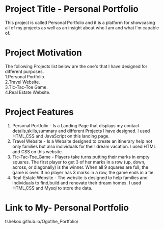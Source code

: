 # Project Title - Personal Portfolio
This project is called Personal Portfolio and it is a platform for showcasing all of my projects as well as an insight about who I am and what I'm capable of.
# Project Motivation
The following Projects list below are the one's that I have designed for different purposes.</br>
1.Personal Portfolio.</br>
2.Travel Website.</br>
3.Tic-Tac-Toe Game.</br>
4.Real Estate Website.</br>
# Project Features
1. Personal Portfolio - Is a Landing Page that displays my contact details,skills,summary and different Projects I have designed. I used HTML,CSS and JavaScript on this landing page.</br>
2. Travel Website - Is a Website designed to create an itinerary help not only families but also individuals for their dream vacation. I used HTML and CSS on this website.</br>
3. Tic-Tac-Toe_Game - Players take turns putting their marks in empty squares. The first player to get 3 of her marks in a row (up, down, across, or diagonally) is the winner. When all 9 squares are full, the game is over. If no player has 3 marks in a row, the game ends in a tie.</br>
4. Real-Estate Website - The website is designed to help families and individuals to find,build and renovate their dream homes. I used HTML,CSS and Mysql to store the data.
# Link to My- Personal Portfolio
tshekoo.github.io/Ogotlhe_Portfolio/
